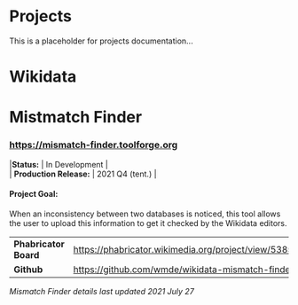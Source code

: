 # Projects

This is a placeholder for projects documentation...

# Wikidata

# **Mistmatch Finder**
### https://mismatch-finder.toolforge.org

|**Status:**    | In Development       |   
| **Production Release:** | 2021 Q4 (tent.)  | 

#### **Project Goal:**

When an inconsistency between two databases is noticed, this tool allows the user to upload this information to get it checked by the Wikidata editors. 
    


|         |            |  
| ------------- |-------------| 
|**Phabricator Board**| https://phabricator.wikimedia.org/project/view/5385/|
|**Github**| https://github.com/wmde/wikidata-mismatch-finder

_Mismatch Finder details last updated 2021 July 27_
